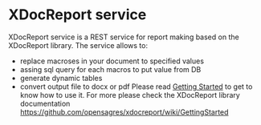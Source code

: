 XDocReport service
==========

XDocReport service is a REST service for report making based on the XDocReport library. 
The service allows to:
*	replace macroses in your document to specified values
*	assing sql query for each macros to put value from DB
*	generate dynamic tables 
*	convert output file to docx or pdf
Please read [Getting Started](https://github.com/demetri-v/xdocreport-service/wiki/Getting-Started) to get to know how to use it.
For more please check the XDocReport library documentation  https://github.com/opensagres/xdocreport/wiki/GettingStarted